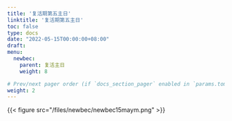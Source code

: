 ```yaml
---
title: '复活期第五主日'
linktitle: '复活期第五主日'
toc: false
type: docs
date: "2022-05-15T00:00:00+08:00"
draft:
menu:
  newbec:
    parent: 复活主日
    weight: 8

# Prev/next pager order (if `docs_section_pager` enabled in `params.toml`)
weight: 2
---
```


{{< figure src="/files/newbec/newbec15maym.png" >}}

